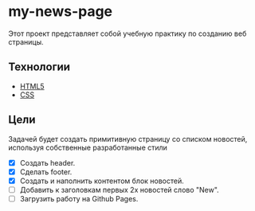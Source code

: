 # my-news-page

Этот проект представляет собой учебную практику по созданию веб страницы.
## Технологии
- [HTML5](https://html5.org/) 
- [CSS](https://www.w3.org/Style/CSS/Overview.en.html)
## Цели
Задачей будет создать примитивную страницу со списком новостей, используя собственные разработанные стили

- [x] Создать header.
- [x] Сделать footer.
- [x] Создать и наполнить контентом блок новостей.
- [ ] Добавить к заголовкам пeрвых 2х новостей слово "New".
- [ ] Загрузить работу на Github Pages.